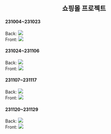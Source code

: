 <div align=center>
  <h2> 쇼핑몰 프로젝트 </h2>
</div>

<div>
  <p>
  <h4>231004~231023</h4>
    Back: <img src="https://img.shields.io/badge/Node.js-#339933?style=for-the-badge&logo=nodedotjs&logoColor=white">
    <br>
    Front: <img src="https://img.shields.io/badge/Node.js-#339933?style=for-the-badge&logo=nodedotjs&logoColor=white">
  </p>
  <p>
  <h4>231024~231106</h4>
    Back: <img src="https://img.shields.io/badge/Node.js-#339933?style=for-the-badge&logo=nodedotjs&logoColor=white">
    <br>
    Front: <img src="https://img.shields.io/badge/react-61DAFB?style=for-the-badge&logo=react&logoColor=black">
  </p>
  <p>
  <h4>231107~231117</h4>
    Back: <img src="https://img.shields.io/badge/spring-6DB33F?style=for-the-badge&logo=spring&logoColor=white">
    <br>
    Front: <img src="https://img.shields.io/badge/Thymeleaf-#005F0F?style=for-the-badge&logo=thymeleaf&logoColor=white">
  </p>
  <p>
  <h4>231120~231129</h4>
    Back: <img src="https://img.shields.io/badge/spring-6DB33F?style=for-the-badge&logo=spring&logoColor=white">
    <br>
    Front: <img src="https://img.shields.io/badge/react-61DAFB?style=for-the-badge&logo=react&logoColor=black">
  </p>
</div>
